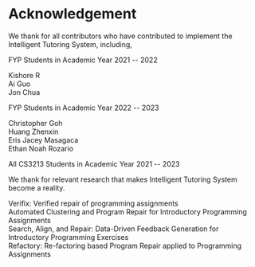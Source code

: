 # Acknowledgement

We thank for all contributors who have contributed to implement the Intelligent Tutoring System, including,

FYP Students in Academic Year 2021 -- 2022

Kishore R<br/>
Ai Guo<br/>
Jon Chua

FYP Students in Academic Year 2022 -- 2023

Christopher Goh<br/>
Huang Zhenxin<br/>
Eris Jacey Masagaca<br/>
Ethan Noah Rozario

All CS3213 Students in Academic Year 2021 -- 2023

We thank for relevant research that makes Intelligent Tutoring System become a reality.

Verifix: Verified repair of programming assignments<br/>
Automated Clustering and Program Repair for
Introductory Programming Assignments<br/>
Search, Align, and Repair: Data-Driven Feedback
Generation for Introductory Programming Exercises<br/>
Refactory: Re-factoring based Program Repair applied to Programming Assignments<br/>
